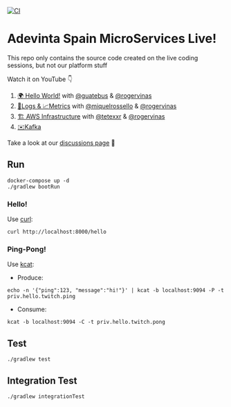 [![CI](https://github.com/AdevintaSpain/ms-test--hello-twitch/actions/workflows/gradle.yml/badge.svg)](https://github.com/AdevintaSpain/ms-test--hello-twitch/actions/workflows/gradle.yml)

# Adevinta Spain MicroServices Live!

This repo only contains the source code created on the live coding sessions, but not our platform stuff

Watch it on YouTube 👇

1. [🌍 Hello World!](https://youtu.be/fIJCqtmxg2M) with [@guatebus](https://github.com/guatebus) & [@rogervinas](https://github.com/rogervinas)
2. [🔎Logs & 📈Metrics](https://youtu.be/UW-DkoRI1FQ) with [@miquelrossello](https://github.com/miquelrossello) & [@rogervinas](https://github.com/rogervinas)
3. [🏗️ AWS Infrastructure](https://youtu.be/f7a-_baRon8) with [@tetexxr](https://github.com/tetexxr) & [@rogervinas](https://github.com/rogervinas)
4. [✉️Kafka](https://youtu.be/pEii_WtJrrM)

Take a look at our [discussions page](https://github.com/AdevintaSpain/ms-test--hello-twitch/discussions) 👀

## Run

```
docker-compose up -d
./gradlew bootRun
```

### Hello!

Use [curl](https://curl.se/):
```
curl http://localhost:8000/hello
```

### Ping-Pong!

Use [kcat](https://github.com/edenhill/kcat):

* Produce:
```
echo -n '{"ping":123, "message":"hi!"}' | kcat -b localhost:9094 -P -t priv.hello.twitch.ping 
```
* Consume:
```
kcat -b localhost:9094 -C -t priv.hello.twitch.pong 
```

## Test

```
./gradlew test
```

## Integration Test

```
./gradlew integrationTest
```
